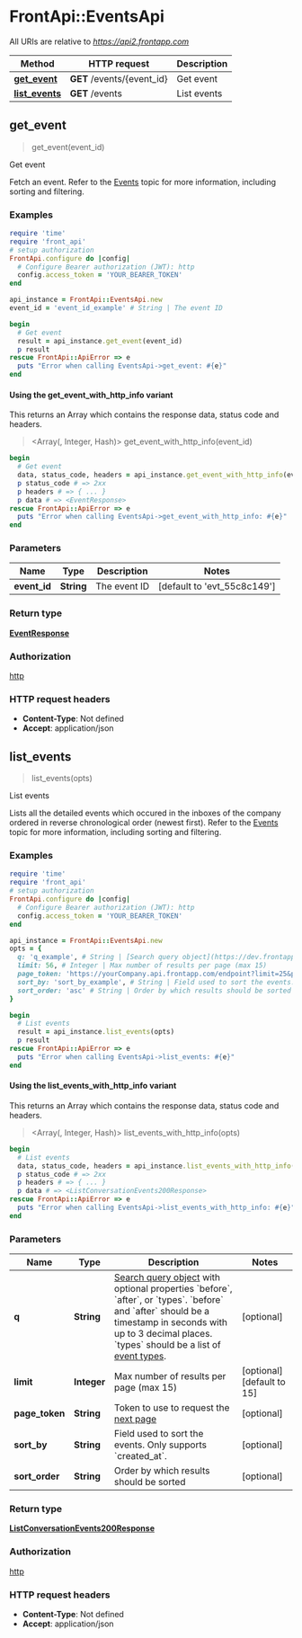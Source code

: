 # FrontApi::EventsApi

All URIs are relative to *https://api2.frontapp.com*

| Method | HTTP request | Description |
| ------ | ------------ | ----------- |
| [**get_event**](EventsApi.md#get_event) | **GET** /events/{event_id} | Get event |
| [**list_events**](EventsApi.md#list_events) | **GET** /events | List events |


## get_event

> <EventResponse> get_event(event_id)

Get event

Fetch an event. Refer to the [Events](https://dev.frontapp.com/reference/events) topic for more information, including sorting and filtering. 

### Examples

```ruby
require 'time'
require 'front_api'
# setup authorization
FrontApi.configure do |config|
  # Configure Bearer authorization (JWT): http
  config.access_token = 'YOUR_BEARER_TOKEN'
end

api_instance = FrontApi::EventsApi.new
event_id = 'event_id_example' # String | The event ID

begin
  # Get event
  result = api_instance.get_event(event_id)
  p result
rescue FrontApi::ApiError => e
  puts "Error when calling EventsApi->get_event: #{e}"
end
```

#### Using the get_event_with_http_info variant

This returns an Array which contains the response data, status code and headers.

> <Array(<EventResponse>, Integer, Hash)> get_event_with_http_info(event_id)

```ruby
begin
  # Get event
  data, status_code, headers = api_instance.get_event_with_http_info(event_id)
  p status_code # => 2xx
  p headers # => { ... }
  p data # => <EventResponse>
rescue FrontApi::ApiError => e
  puts "Error when calling EventsApi->get_event_with_http_info: #{e}"
end
```

### Parameters

| Name | Type | Description | Notes |
| ---- | ---- | ----------- | ----- |
| **event_id** | **String** | The event ID | [default to &#39;evt_55c8c149&#39;] |

### Return type

[**EventResponse**](EventResponse.md)

### Authorization

[http](../README.md#http)

### HTTP request headers

- **Content-Type**: Not defined
- **Accept**: application/json


## list_events

> <ListConversationEvents200Response> list_events(opts)

List events

Lists all the detailed events which occured in the inboxes of the company ordered in reverse chronological order (newest first). Refer to the [Events](https://dev.frontapp.com/reference/events) topic for more information, including sorting and filtering. 

### Examples

```ruby
require 'time'
require 'front_api'
# setup authorization
FrontApi.configure do |config|
  # Configure Bearer authorization (JWT): http
  config.access_token = 'YOUR_BEARER_TOKEN'
end

api_instance = FrontApi::EventsApi.new
opts = {
  q: 'q_example', # String | [Search query object](https://dev.frontapp.com/docs/query-object-q) with optional properties `before`, `after`, or `types`. `before` and `after` should be a timestamp in seconds with up to 3 decimal places. `types` should be a list of [event types](https://dev.frontapp.com/reference/events).
  limit: 56, # Integer | Max number of results per page (max 15)
  page_token: 'https://yourCompany.api.frontapp.com/endpoint?limit=25&page_token=92f32bcd7625333caf4e0f8fc26d920c812f', # String | Token to use to request the [next page](https://dev.frontapp.com/docs/pagination)
  sort_by: 'sort_by_example', # String | Field used to sort the events. Only supports `created_at`.
  sort_order: 'asc' # String | Order by which results should be sorted
}

begin
  # List events
  result = api_instance.list_events(opts)
  p result
rescue FrontApi::ApiError => e
  puts "Error when calling EventsApi->list_events: #{e}"
end
```

#### Using the list_events_with_http_info variant

This returns an Array which contains the response data, status code and headers.

> <Array(<ListConversationEvents200Response>, Integer, Hash)> list_events_with_http_info(opts)

```ruby
begin
  # List events
  data, status_code, headers = api_instance.list_events_with_http_info(opts)
  p status_code # => 2xx
  p headers # => { ... }
  p data # => <ListConversationEvents200Response>
rescue FrontApi::ApiError => e
  puts "Error when calling EventsApi->list_events_with_http_info: #{e}"
end
```

### Parameters

| Name | Type | Description | Notes |
| ---- | ---- | ----------- | ----- |
| **q** | **String** | [Search query object](https://dev.frontapp.com/docs/query-object-q) with optional properties &#x60;before&#x60;, &#x60;after&#x60;, or &#x60;types&#x60;. &#x60;before&#x60; and &#x60;after&#x60; should be a timestamp in seconds with up to 3 decimal places. &#x60;types&#x60; should be a list of [event types](https://dev.frontapp.com/reference/events). | [optional] |
| **limit** | **Integer** | Max number of results per page (max 15) | [optional][default to 15] |
| **page_token** | **String** | Token to use to request the [next page](https://dev.frontapp.com/docs/pagination) | [optional] |
| **sort_by** | **String** | Field used to sort the events. Only supports &#x60;created_at&#x60;. | [optional] |
| **sort_order** | **String** | Order by which results should be sorted | [optional] |

### Return type

[**ListConversationEvents200Response**](ListConversationEvents200Response.md)

### Authorization

[http](../README.md#http)

### HTTP request headers

- **Content-Type**: Not defined
- **Accept**: application/json


